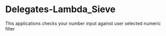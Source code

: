 # Delegates-Lambda_Sieve
This applications checks your number input against user selected numeric filter
